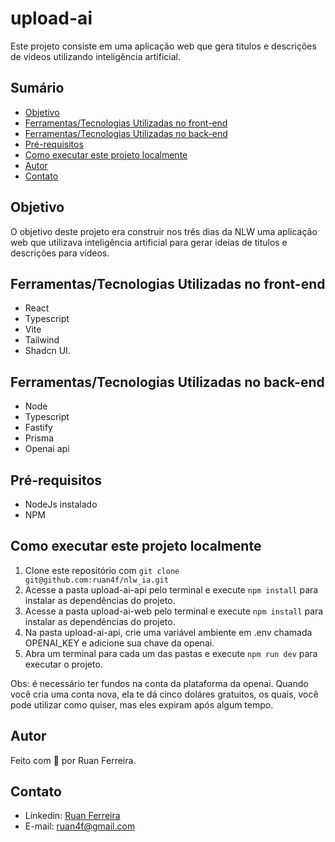# upload-ai

Este projeto consiste em uma aplicação web que gera titulos e descrições de videos utilizando inteligência artificial.

## Sumário
- [Objetivo](#objetivo)
- [Ferramentas/Tecnologias Utilizadas no front-end](#ferramentastecnologias-utilizadas-no-front-end)
- [Ferramentas/Tecnologias Utilizadas no back-end](#ferramentastecnologias-utilizadas-no-back-end)
- [Pré-requisitos](#pré-requisitos)
- [Como executar este projeto localmente](#como-executar-este-projeto-localmente)
- [Autor](#autor)
- [Contato](#contato)

## Objetivo
O objetivo deste projeto era construir nos três dias da NLW uma aplicação web que utilizava inteligência artificial para gerar ideias de titulos e descrições para videos.

## Ferramentas/Tecnologias Utilizadas no front-end
- React 
- Typescript
- Vite
- Tailwind 
- Shadcn UI.

## Ferramentas/Tecnologias Utilizadas no back-end
- Node
- Typescript
- Fastify
- Prisma
- Openai api

## Pré-requisitos
- NodeJs instalado
- NPM

## Como executar este projeto localmente
1. Clone este repositório com ``` git clone git@github.com:ruan4f/nlw_ia.git ```
2. Acesse a pasta upload-ai-api pelo terminal e execute ```npm install``` para instalar as dependências do projeto.
3. Acesse a pasta upload-ai-web pelo terminal e execute ```npm install``` para instalar as dependências do projeto.
4. Na pasta upload-ai-api, crie uma variável ambiente em .env chamada OPENAI_KEY e adicione sua chave da openai.
5. Abra um terminal para cada um das pastas e execute ```npm run dev``` para executar o projeto.

Obs: é necessário ter fundos na conta da plataforma da openai. Quando você cria uma conta nova, ela te dá cinco doláres gratuitos, os quais, você pode utilizar como quiser, mas eles expiram após algum tempo.

## Autor
Feito com 🧡 por Ruan Ferreira.

## Contato
- Linkedin: [Ruan Ferreira](https://www.linkedin.com/in/ruan-ferreira-s/)
- E-mail: ruan4f@gmail.com
